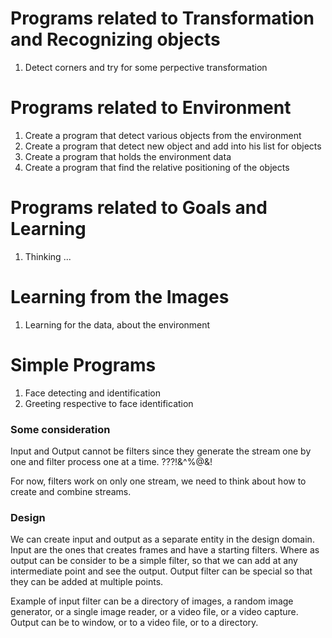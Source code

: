 # Programs related to Transformation and Recognizing objects
1. Detect corners and try for some perpective transformation

# Programs related to Environment
1. Create a program that detect various objects from the environment
1. Create a program that detect new object and add into his list for objects
1. Create a program that holds the environment data
1. Create a program that find the relative positioning of the objects

# Programs related to Goals and Learning
1. Thinking ...

# Learning from the Images
1. Learning for the data, about the environment

# Simple Programs
1. Face detecting and identification
1. Greeting respective to face identification

### Some consideration
Input and Output cannot be filters since they generate the stream one by one
and filter process one at a time. ???!&^%@&!

For now, filters work on only one stream, we need to think about how to create
and combine streams.

### Design
We can create input and output as a separate entity in the design domain.
Input are the ones that creates frames and have a starting filters.
Where as output can be consider to be a simple filter, so that we can add at
any intermediate point and see the output.
Output filter can be special so that they can be added at multiple points.

Example of input filter can be a directory of images, a random image generator,
or a single image reader, or a video file, or a video capture.
Output can be to window, or to a video file, or to a directory.
